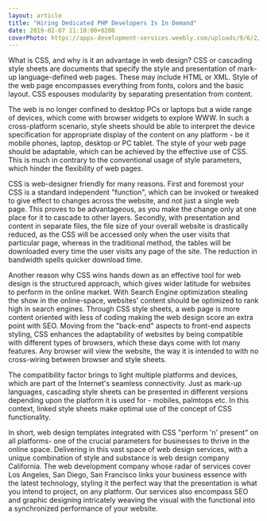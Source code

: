 ```yaml
---
layout: article
title: "Hiring Dedicated PHP Developers Is In Demand"
date: 2019-02-07 11:10:00+0200
coverPhoto: https://apps-development-services.weebly.com/uploads/9/6/2/7/96271856/benefits-of-hiring-a-dedicated-offshore_orig.jpg
---
```



What is CSS, and why is it an advantage in web design?
CSS or cascading style sheets are documents that specify the style and presentation of mark-up language-defined web pages. These may include HTML or XML. Style of the web page encompasses everything from fonts, colors and the basic layout. CSS espouses modularity by separating presentation from content.

The web is no longer confined to desktop PCs or laptops but a wide range of devices, which come with browser widgets to explore WWW. In such a cross-platform scenario, style sheets should be able to interpret the device specification for appropriate display of the content on any platform - be it mobile phones, laptop, desktop or PC tablet. The style of your web page should be adaptable, which can be achieved by the effective use of CSS. This is much in contrary to the conventional usage of style parameters, which hinder the flexibility of web pages.




CSS is web-designer friendly for many reasons. First and foremost your CSS is a standard independent "function", which can be invoked or tweaked to give effect to changes across the website, and not just a single web page. This proves to be advantageous, as you make the change only at one place for it to cascade to other layers. Secondly, with presentation and content in separate files, the file size of your overall website is drastically reduced, as the CSS will be accessed only when the user visits that particular page, whereas in the traditional method, the tables will be downloaded every time the user visits any page of the site. The reduction in bandwidth spells quicker download time.

Another reason why CSS wins hands down as an effective tool for web design is the structured approach, which gives wider latitude for websites to perform in the online market. With Search Engine optimization stealing the show in the online-space, websites' content should be optimized to rank high in search engines. Through CSS style sheets, a web page is more content oriented with less of coding making the web design score an extra point with SEO. Moving from the "back-end" aspects to front-end aspects styling, CSS enhances the adaptability of websites by being compatible with different types of browsers, which these days come with lot many features. Any browser will view the website, the way it is intended to with no cross-wiring between browser and style sheets.

The compatibility factor brings to light multiple platforms and devices, which are part of the Internet's seamless connectivity. Just as mark-up languages, cascading style sheets can be presented in different versions depending upon the platform it is used for - mobiles, palmtops etc. In this context, linked style sheets make optimal use of the concept of CSS functionality.

In short, web design templates integrated with CSS "perform 'n' present" on all platforms- one of the crucial parameters for businesses to thrive in the online space. Delivering in this vast space of web design services, with a unique combination of style and substance is web design company California. The web development company whose radar of services cover Los Angeles, San Diego, San Francisco links your business essence with the latest technology, styling it the perfect way that the presentation is what you intend to project, on any platform. Our services also encompass SEO and graphic designing intricately weaving the visual with the functional into a synchronized performance of your website.